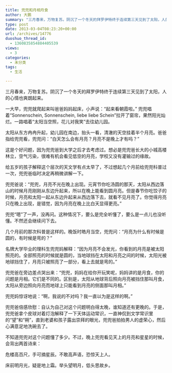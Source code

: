```yaml
---
title: 兜兜和月相月食
author: 大鹏
summary: "三月春来，万物复苏。阴沉了一个冬天的拜罗伊特终于连续第三天见到了太阳，人的心情也爽朗起来。"
type: post
date: 2013-03-04T08:23:20+00:00
url: /archives/14776
duoshuo_thread_id:
  - 1360835854884405539
views:
  - 3
categories:
  - 未分类
tags:
  - 生活

---
```

三月春来，万物复苏。阴沉了一个冬天的拜罗伊特终于连续第三天见到了太阳，人的心情也爽朗起来。

一大早，兜兜就爬起来叫爸爸妈妈起床，小声说：“起来看朝霞啦。” 兜兜唱着“Sonnenschein, Sonnenschein, liebe liebe Schein”拉开了窗帘，果然阳光灿烂。一路唱着“太阳当空照，花儿对我笑”去往幼儿园。

太阳从东方冉冉升起，幼儿园在南边，抬头一看，清澈的天空挂着半个月亮。爸爸指给兜兜看，兜兜问：“白天怎么会有月亮？月亮不是晚上才有吗？”

这是个好问题，因为兜兜爸到大学之后才去考虑过。想必是兜兜爸长大的小城高楼林立，空气污染，很难有机会看见低空的月亮，学校又没有灌输过的缘故。

给五岁的孩子解释这个层次的天文学有点太早了，不过想起几个月前给兜兜科普过一次，兜兜爸临时决定再稍微讲解一下。

兜兜爸说：“兜兜，月亮不光在晚上出现。元宵节你吃汤圆的那天，太阳从西边落山的时候月亮刚刚从东边升起来，所以在晚上能看到圆月亮。但是春节你吃饺子的时候，月亮和太阳一起从东边升起来从西边落下去，就看不见月亮了。你觉得月亮只在晚上出现，是错觉，因为月亮在晚上比白天显得更亮。”

兜兜“嗯”了一声，没再问。这种情况下，要么是完全听懂了，要么是一点儿也没听懂。不然还会继续问下去。

几个月前的那次科普是这样的。晚饭时皓月当空，兜兜问：“月亮为什么有时候是圆的，有时候是弯的？”

名牌大学毕业的理科生兜兜妈解释：“因为月亮不会发光，你看到的月亮是被太阳照亮的。全部照亮的时候就是圆的，当地球挡在太阳和月亮之间的时候，太阳光被地球挡住了，月亮只被照亮了一部分，看上去就是弯的。”

兜兜爸在旁边差点哭出来：“兜兜，妈妈在给你开玩笑呢，妈妈讲的是月食，你的问题是月相。它们是不同的。区别是，太阳从地球背后照向月亮被挡住那叫月食，太阳从旁边照向月亮而地球上只能看到月亮的侧面那叫月相。”

兜兜妈惊讶地说：“啊，我说的不对吗？我一直以为是这样的啊。”

兜兜爸倍感欣慰：自认为自己对这个问题明白得太晚，谁知道还有更晚的。于是，兜兜爸拿个皮球对着灯泡解释了一下天体运动常识，一直神侃到文学常识里的“望”和“朔”，直到老婆和孩子露出崇拜的眼光，兜兜爸拍拍男人的虚荣心，然后心满意足地洗碗去了。

不知道兜兜对这个问题懂了多少。不过，晚上兜兜看见天上的月亮和星星的时候，会背出两首诗来：

危楼高百尺，手可摘星辰。不敢高声语，恐惊天上人。

床前明月光，疑是地上霜。举头望明月，低头思故乡。

